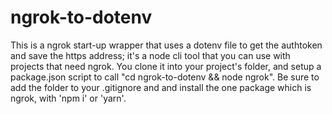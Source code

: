 # ngrok-to-dotenv

This is a ngrok start-up wrapper that uses a dotenv file to get the authtoken and save the https address; it's a node cli tool that you can use with projects that need ngrok. You clone it into your project's folder, and setup a package.json script to call "cd ngrok-to-dotenv && node ngrok". Be sure to add the folder to your .gitignore and and install the one package which is ngrok, with 'npm i' or 'yarn'.
